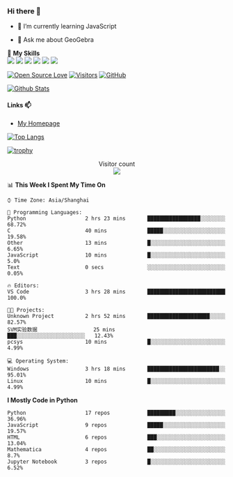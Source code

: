 ### Hi there 👋

<!--
**wuyudi/wuyudi** is a ✨ _special_ ✨ repository because its `README.md` (this file) appears on your GitHub profile.

Here are some ideas to get you started:

- 🔭 I’m currently working on ...
- 👯 I’m looking to collaborate on ...
- 🤔 I’m looking for help with ...

- 📫 How to reach me: ...
- 😄 Pronouns: ...
- ⚡ Fun fact: ...
-->

- 🌱 I’m currently learning JavaScript

- 💬 Ask me about GeoGebra

🌟 **My Skills**  
![](https://img.shields.io/badge/-Svelte-3e74a2?style=flat-square&logo=Svelte&logoColor=fff)
![](https://img.shields.io/badge/-TypeScript-3e74a2?style=flat-square&logo=TypeScript&logoColor=fff)
![](https://img.shields.io/badge/-JavaScript-3e74a2?style=flat-square&logo=JavaScript&logoColor=fff)
![](https://img.shields.io/badge/-Python-3e74a2?style=flat-square&logo=Python&logoColor=fff)
![](https://img.shields.io/badge/-Mathematica-3e74a2?style=flat-square&logo=Wolfram&logoColor=fff)
![](https://img.shields.io/badge/-C%2B%2B-3e74a2?style=flat-square&logo=C%2B%2B&logoColor=fff)

[![Open Source Love](https://badges.frapsoft.com/os/v1/open-source.svg?v=103)](https://github.com/wuyudi/)
[![Visitors](https://visitor-badge.glitch.me/badge?page_id=wuyudi.wuyudi)](https://github.com/wuyudi/)
[![GitHub](https://img.shields.io/github/followers/wuyudi.svg?lable=GitHub&style=social)](https://github.com/wuyudi/)

[![Github Stats](https://github-readme-stats.vercel.app/api?username=wuyudi&show_icons=true)](https://github.com/wuyudi/)

#### Links 📫

* [My Homepage](https://wuyudi.github.io/blog/)

[![Top Langs](https://github-readme-stats.vercel.app/api/top-langs/?username=wuyudi&hide=HTML,jupyter%20notebook&layout=compact)](https://github.com/wuyudi/github-readme-stats)

[![trophy](https://github-profile-trophy.vercel.app/?username=wuyudi&theme=onedark)](https://github.com/ryo-ma/github-profile-trophy)

<p align="center"> 
  Visitor count<br>
  <img src="https://profile-counter.glitch.me/wuyudi/count.svg" />
</p>

<!--START_SECTION:waka-->
📊 **This Week I Spent My Time On** 

```text
⌚︎ Time Zone: Asia/Shanghai

💬 Programming Languages: 
Python                   2 hrs 23 mins       █████████████████░░░░░░░░   68.72% 
C                        40 mins             █████░░░░░░░░░░░░░░░░░░░░   19.58% 
Other                    13 mins             █░░░░░░░░░░░░░░░░░░░░░░░░   6.65% 
JavaScript               10 mins             █░░░░░░░░░░░░░░░░░░░░░░░░   5.0% 
Text                     0 secs              ░░░░░░░░░░░░░░░░░░░░░░░░░   0.05%

🔥 Editors: 
VS Code                  3 hrs 28 mins       █████████████████████████   100.0%

🐱‍💻 Projects: 
Unknown Project          2 hrs 52 mins       ████████████████████░░░░░   82.57% 
SVM实验数据                  25 mins             ███░░░░░░░░░░░░░░░░░░░░░░   12.43% 
pcsys                    10 mins             █░░░░░░░░░░░░░░░░░░░░░░░░   4.99%

💻 Operating System: 
Windows                  3 hrs 18 mins       ███████████████████████░░   95.01% 
Linux                    10 mins             █░░░░░░░░░░░░░░░░░░░░░░░░   4.99%

```

**I Mostly Code in Python** 

```text
Python                   17 repos            █████████░░░░░░░░░░░░░░░░   36.96% 
JavaScript               9 repos             █████░░░░░░░░░░░░░░░░░░░░   19.57% 
HTML                     6 repos             ███░░░░░░░░░░░░░░░░░░░░░░   13.04% 
Mathematica              4 repos             ██░░░░░░░░░░░░░░░░░░░░░░░   8.7% 
Jupyter Notebook         3 repos             █░░░░░░░░░░░░░░░░░░░░░░░░   6.52%

```



<!--END_SECTION:waka-->
